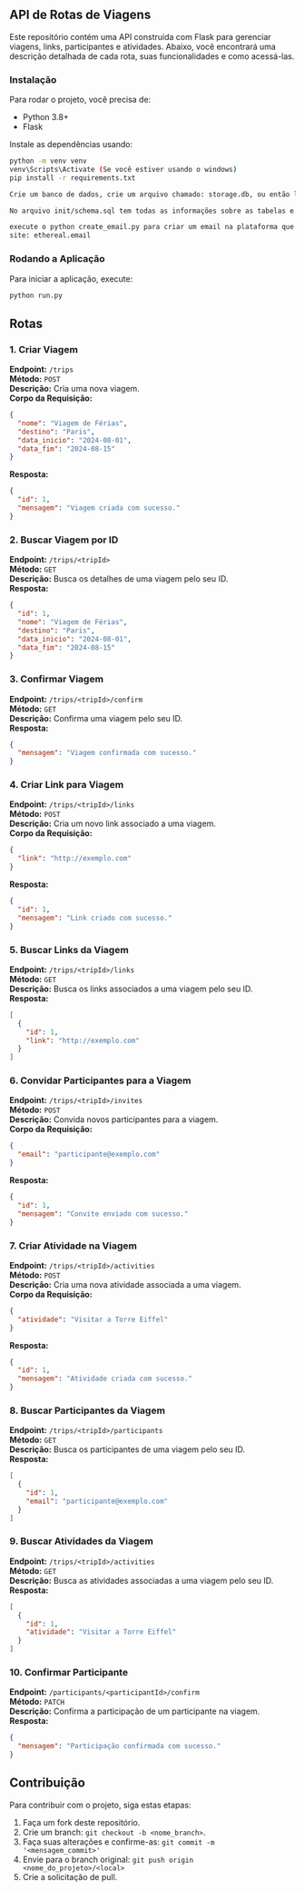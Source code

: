 ## API de Rotas de Viagens 

Este repositório contém uma API construída com Flask para gerenciar viagens, links, participantes e atividades. Abaixo, você encontrará uma descrição detalhada de cada rota, suas funcionalidades e como acessá-las.

### Instalação

Para rodar o projeto, você precisa de:

- Python 3.8+
- Flask

Instale as dependências usando:

```bash
python -m venv venv
venv\Scripts\Activate (Se você estiver usando o windows)
pip install -r requirements.txt

Crie um banco de dados, crie um arquivo chamado: storage.db, ou então link com o banco de dados de sua preferência, as configurações de banco estão em: src/models/settings/db_connection_hander.py

No arquivo init/schema.sql tem todas as informações sobre as tabelas e os script que você precisa rodar no banco de dados, utilize um software como DBeaver para trabalhar melhor com as tabelas SQL.

execute o python create_email.py para criar um email na plataforma que irá enviar os emails para os destinatários, e em drivers/email_sender troque o "user" e "password" pelas adquiridas
site: ethereal.email
```

### Rodando a Aplicação

Para iniciar a aplicação, execute:

```bash
python run.py
```

## Rotas

### 1. Criar Viagem
**Endpoint:** `/trips`  
**Método:** `POST`  
**Descrição:** Cria uma nova viagem.  
**Corpo da Requisição:**  
```json
{
  "nome": "Viagem de Férias",
  "destino": "Paris",
  "data_inicio": "2024-08-01",
  "data_fim": "2024-08-15"
}
```
**Resposta:**  
```json
{
  "id": 1,
  "mensagem": "Viagem criada com sucesso."
}
```

### 2. Buscar Viagem por ID
**Endpoint:** `/trips/<tripId>`  
**Método:** `GET`  
**Descrição:** Busca os detalhes de uma viagem pelo seu ID.  
**Resposta:**  
```json
{
  "id": 1,
  "nome": "Viagem de Férias",
  "destino": "Paris",
  "data_inicio": "2024-08-01",
  "data_fim": "2024-08-15"
}
```

### 3. Confirmar Viagem
**Endpoint:** `/trips/<tripId>/confirm`  
**Método:** `GET`  
**Descrição:** Confirma uma viagem pelo seu ID.  
**Resposta:**  
```json
{
  "mensagem": "Viagem confirmada com sucesso."
}
```

### 4. Criar Link para Viagem
**Endpoint:** `/trips/<tripId>/links`  
**Método:** `POST`  
**Descrição:** Cria um novo link associado a uma viagem.  
**Corpo da Requisição:**  
```json
{
  "link": "http://exemplo.com"
}
```
**Resposta:**  
```json
{
  "id": 1,
  "mensagem": "Link criado com sucesso."
}
```

### 5. Buscar Links da Viagem
**Endpoint:** `/trips/<tripId>/links`  
**Método:** `GET`  
**Descrição:** Busca os links associados a uma viagem pelo seu ID.  
**Resposta:**  
```json
[
  {
    "id": 1,
    "link": "http://exemplo.com"
  }
]
```

### 6. Convidar Participantes para a Viagem
**Endpoint:** `/trips/<tripId>/invites`  
**Método:** `POST`  
**Descrição:** Convida novos participantes para a viagem.  
**Corpo da Requisição:**  
```json
{
  "email": "participante@exemplo.com"
}
```
**Resposta:**  
```json
{
  "id": 1,
  "mensagem": "Convite enviado com sucesso."
}
```

### 7. Criar Atividade na Viagem
**Endpoint:** `/trips/<tripId>/activities`  
**Método:** `POST`  
**Descrição:** Cria uma nova atividade associada a uma viagem.  
**Corpo da Requisição:**  
```json
{
  "atividade": "Visitar a Torre Eiffel"
}
```
**Resposta:**  
```json
{
  "id": 1,
  "mensagem": "Atividade criada com sucesso."
}
```

### 8. Buscar Participantes da Viagem
**Endpoint:** `/trips/<tripId>/participants`  
**Método:** `GET`  
**Descrição:** Busca os participantes de uma viagem pelo seu ID.  
**Resposta:**  
```json
[
  {
    "id": 1,
    "email": "participante@exemplo.com"
  }
]
```

### 9. Buscar Atividades da Viagem
**Endpoint:** `/trips/<tripId>/activities`  
**Método:** `GET`  
**Descrição:** Busca as atividades associadas a uma viagem pelo seu ID.  
**Resposta:**  
```json
[
  {
    "id": 1,
    "atividade": "Visitar a Torre Eiffel"
  }
]
```

### 10. Confirmar Participante
**Endpoint:** `/participants/<participantId>/confirm`  
**Método:** `PATCH`  
**Descrição:** Confirma a participação de um participante na viagem.  
**Resposta:**  
```json
{
  "mensagem": "Participação confirmada com sucesso."
}
```

## Contribuição

Para contribuir com o projeto, siga estas etapas:

1. Faça um fork deste repositório.
2. Crie um branch: `git checkout -b <nome_branch>`.
3. Faça suas alterações e confirme-as: `git commit -m '<mensagem_commit>'`
4. Envie para o branch original: `git push origin <nome_do_projeto>/<local>`
5. Crie a solicitação de pull.

